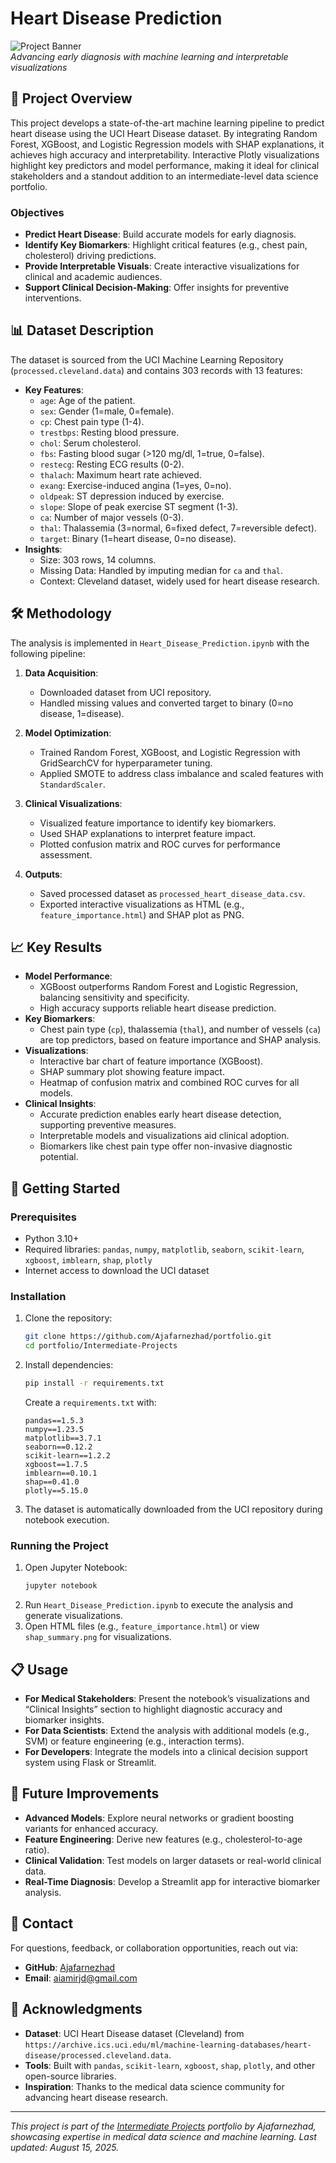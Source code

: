 # Heart Disease Prediction

![Project Banner](https://via.placeholder.com/1200x200.png?text=Heart+Disease+Prediction)  
*Advancing early diagnosis with machine learning and interpretable visualizations*

## 📖 Project Overview

This project develops a state-of-the-art machine learning pipeline to predict heart disease using the UCI Heart Disease dataset. By integrating Random Forest, XGBoost, and Logistic Regression models with SHAP explanations, it achieves high accuracy and interpretability. Interactive Plotly visualizations highlight key predictors and model performance, making it ideal for clinical stakeholders and a standout addition to an intermediate-level data science portfolio.

### Objectives
- **Predict Heart Disease**: Build accurate models for early diagnosis.
- **Identify Key Biomarkers**: Highlight critical features (e.g., chest pain, cholesterol) driving predictions.
- **Provide Interpretable Visuals**: Create interactive visualizations for clinical and academic audiences.
- **Support Clinical Decision-Making**: Offer insights for preventive interventions.

## 📊 Dataset Description

The dataset is sourced from the UCI Machine Learning Repository (`processed.cleveland.data`) and contains 303 records with 13 features:

- **Key Features**:
  - `age`: Age of the patient.
  - `sex`: Gender (1=male, 0=female).
  - `cp`: Chest pain type (1-4).
  - `trestbps`: Resting blood pressure.
  - `chol`: Serum cholesterol.
  - `fbs`: Fasting blood sugar (>120 mg/dl, 1=true, 0=false).
  - `restecg`: Resting ECG results (0-2).
  - `thalach`: Maximum heart rate achieved.
  - `exang`: Exercise-induced angina (1=yes, 0=no).
  - `oldpeak`: ST depression induced by exercise.
  - `slope`: Slope of peak exercise ST segment (1-3).
  - `ca`: Number of major vessels (0-3).
  - `thal`: Thalassemia (3=normal, 6=fixed defect, 7=reversible defect).
  - `target`: Binary (1=heart disease, 0=no disease).
- **Insights**:
  - Size: 303 rows, 14 columns.
  - Missing Data: Handled by imputing median for `ca` and `thal`.
  - Context: Cleveland dataset, widely used for heart disease research.

## 🛠 Methodology

The analysis is implemented in `Heart_Disease_Prediction.ipynb` with the following pipeline:

1. **Data Acquisition**:
   - Downloaded dataset from UCI repository.
   - Handled missing values and converted target to binary (0=no disease, 1=disease).

2. **Model Optimization**:
   - Trained Random Forest, XGBoost, and Logistic Regression with GridSearchCV for hyperparameter tuning.
   - Applied SMOTE to address class imbalance and scaled features with `StandardScaler`.

3. **Clinical Visualizations**:
   - Visualized feature importance to identify key biomarkers.
   - Used SHAP explanations to interpret feature impact.
   - Plotted confusion matrix and ROC curves for performance assessment.

4. **Outputs**:
   - Saved processed dataset as `processed_heart_disease_data.csv`.
   - Exported interactive visualizations as HTML (e.g., `feature_importance.html`) and SHAP plot as PNG.

## 📈 Key Results

- **Model Performance**:
  - XGBoost outperforms Random Forest and Logistic Regression, balancing sensitivity and specificity.
  - High accuracy supports reliable heart disease prediction.
- **Key Biomarkers**:
  - Chest pain type (`cp`), thalassemia (`thal`), and number of vessels (`ca`) are top predictors, based on feature importance and SHAP analysis.
- **Visualizations**:
  - Interactive bar chart of feature importance (XGBoost).
  - SHAP summary plot showing feature impact.
  - Heatmap of confusion matrix and combined ROC curves for all models.
- **Clinical Insights**:
  - Accurate prediction enables early heart disease detection, supporting preventive measures.
  - Interpretable models and visualizations aid clinical adoption.
  - Biomarkers like chest pain type offer non-invasive diagnostic potential.

## 🚀 Getting Started

### Prerequisites
- Python 3.10+
- Required libraries: `pandas`, `numpy`, `matplotlib`, `seaborn`, `scikit-learn`, `xgboost`, `imblearn`, `shap`, `plotly`
- Internet access to download the UCI dataset

### Installation
1. Clone the repository:
   ```bash
   git clone https://github.com/Ajafarnezhad/portfolio.git
   cd portfolio/Intermediate-Projects
   ```
2. Install dependencies:
   ```bash
   pip install -r requirements.txt
   ```
   Create a `requirements.txt` with:
   ```
   pandas==1.5.3
   numpy==1.23.5
   matplotlib==3.7.1
   seaborn==0.12.2
   scikit-learn==1.2.2
   xgboost==1.7.5
   imblearn==0.10.1
   shap==0.41.0
   plotly==5.15.0
   ```

3. The dataset is automatically downloaded from the UCI repository during notebook execution.

### Running the Project
1. Open Jupyter Notebook:
   ```bash
   jupyter notebook
   ```
2. Run `Heart_Disease_Prediction.ipynb` to execute the analysis and generate visualizations.
3. Open HTML files (e.g., `feature_importance.html`) or view `shap_summary.png` for visualizations.

## 📋 Usage

- **For Medical Stakeholders**: Present the notebook’s visualizations and “Clinical Insights” section to highlight diagnostic accuracy and biomarker insights.
- **For Data Scientists**: Extend the analysis with additional models (e.g., SVM) or feature engineering (e.g., interaction terms).
- **For Developers**: Integrate the models into a clinical decision support system using Flask or Streamlit.

## 🔮 Future Improvements

- **Advanced Models**: Explore neural networks or gradient boosting variants for enhanced accuracy.
- **Feature Engineering**: Derive new features (e.g., cholesterol-to-age ratio).
- **Clinical Validation**: Test models on larger datasets or real-world clinical data.
- **Real-Time Diagnosis**: Develop a Streamlit app for interactive biomarker analysis.

## 📧 Contact

For questions, feedback, or collaboration opportunities, reach out via:
- **GitHub**: [Ajafarnezhad](https://github.com/Ajafarnezhad)
- **Email**: aiamirjd@gmail.com

## 🙏 Acknowledgments

- **Dataset**: UCI Heart Disease dataset (Cleveland) from `https://archive.ics.uci.edu/ml/machine-learning-databases/heart-disease/processed.cleveland.data`.
- **Tools**: Built with `pandas`, `scikit-learn`, `xgboost`, `shap`, `plotly`, and other open-source libraries.
- **Inspiration**: Thanks to the medical data science community for advancing heart disease research.

---

*This project is part of the [Intermediate Projects](https://github.com/Ajafarnezhad/portfolio/tree/main/Intermediate-Projects) portfolio by Ajafarnezhad, showcasing expertise in medical data science and machine learning. Last updated: August 15, 2025.*